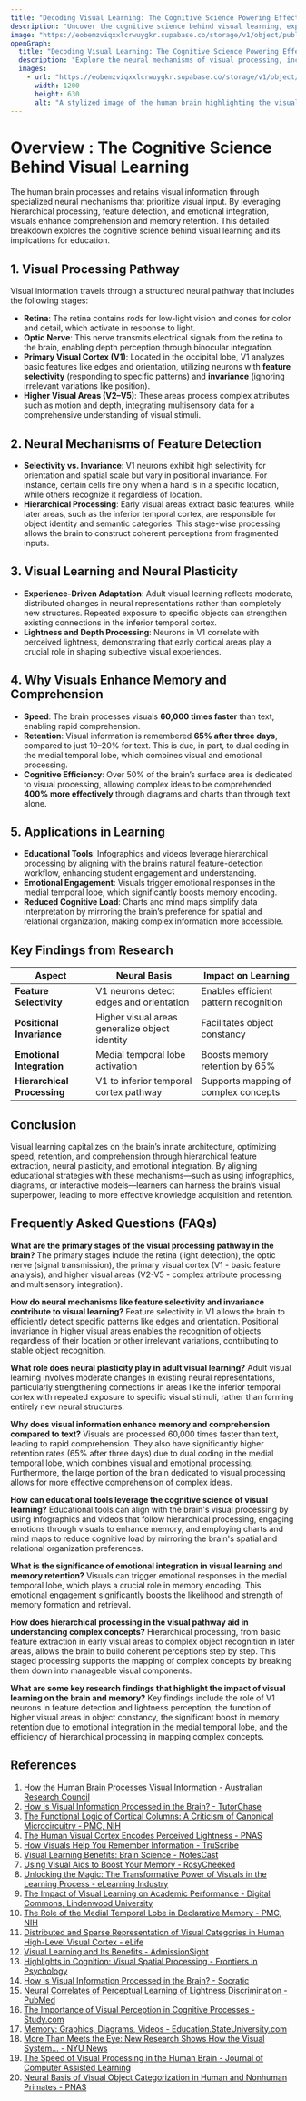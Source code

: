 ```yaml
---
title: "Decoding Visual Learning: The Cognitive Science Powering Effective Education"
description: "Uncover the cognitive science behind visual learning, exploring neural pathways, feature detection, and emotional integration that make visuals a powerful tool for enhancing comprehension and memory retention in education."
image: "https://eobemzviqxxlcrwuygkr.supabase.co/storage/v1/object/public/yt2insight//visual-learning-brain.jpg" # Replace with your actual image URL
openGraph:
  title: "Decoding Visual Learning: The Cognitive Science Powering Effective Education"
  description: "Explore the neural mechanisms of visual processing, including hierarchical processing and feature detection, and understand why visuals enhance memory and comprehension, with applications for modern learning tools."
  images:
    - url: "https://eobemzviqxxlcrwuygkr.supabase.co/storage/v1/object/public/yt2insight//visual-learning-brain.jpg" # Replace with your actual image URL
      width: 1200
      height: 630
      alt: "A stylized image of the human brain highlighting the visual processing pathways and areas involved in learning."
---
```

# Overview : The Cognitive Science Behind Visual Learning

The human brain processes and retains visual information through specialized neural mechanisms that prioritize visual input. By leveraging hierarchical processing, feature detection, and emotional integration, visuals enhance comprehension and memory retention. This detailed breakdown explores the cognitive science behind visual learning and its implications for education.

## 1. Visual Processing Pathway

Visual information travels through a structured neural pathway that includes the following stages:

- **Retina**: The retina contains rods for low-light vision and cones for color and detail, which activate in response to light.
- **Optic Nerve**: This nerve transmits electrical signals from the retina to the brain, enabling depth perception through binocular integration.
- **Primary Visual Cortex (V1)**: Located in the occipital lobe, V1 analyzes basic features like edges and orientation, utilizing neurons with **feature selectivity** (responding to specific patterns) and **invariance** (ignoring irrelevant variations like position).
- **Higher Visual Areas (V2–V5)**: These areas process complex attributes such as motion and depth, integrating multisensory data for a comprehensive understanding of visual stimuli.

## 2. Neural Mechanisms of Feature Detection

- **Selectivity vs. Invariance**: V1 neurons exhibit high selectivity for orientation and spatial scale but vary in positional invariance. For instance, certain cells fire only when a hand is in a specific location, while others recognize it regardless of location.
- **Hierarchical Processing**: Early visual areas extract basic features, while later areas, such as the inferior temporal cortex, are responsible for object identity and semantic categories. This stage-wise processing allows the brain to construct coherent perceptions from fragmented inputs.

## 3. Visual Learning and Neural Plasticity

- **Experience-Driven Adaptation**: Adult visual learning reflects moderate, distributed changes in neural representations rather than completely new structures. Repeated exposure to specific objects can strengthen existing connections in the inferior temporal cortex.
- **Lightness and Depth Processing**: Neurons in V1 correlate with perceived lightness, demonstrating that early cortical areas play a crucial role in shaping subjective visual experiences.

## 4. Why Visuals Enhance Memory and Comprehension

- **Speed**: The brain processes visuals **60,000 times faster** than text, enabling rapid comprehension.
- **Retention**: Visual information is remembered **65% after three days**, compared to just 10–20% for text. This is due, in part, to dual coding in the medial temporal lobe, which combines visual and emotional processing.
- **Cognitive Efficiency**: Over 50% of the brain’s surface area is dedicated to visual processing, allowing complex ideas to be comprehended **400% more effectively** through diagrams and charts than through text alone.

## 5. Applications in Learning

- **Educational Tools**: Infographics and videos leverage hierarchical processing by aligning with the brain’s natural feature-detection workflow, enhancing student engagement and understanding.
- **Emotional Engagement**: Visuals trigger emotional responses in the medial temporal lobe, which significantly boosts memory encoding.
- **Reduced Cognitive Load**: Charts and mind maps simplify data interpretation by mirroring the brain’s preference for spatial and relational organization, making complex information more accessible.

## Key Findings from Research

| Aspect                  | Neural Basis                               | Impact on Learning               |
|-------------------------|--------------------------------------------|----------------------------------|
| **Feature Selectivity**  | V1 neurons detect edges and orientation    | Enables efficient pattern recognition |
| **Positional Invariance** | Higher visual areas generalize object identity | Facilitates object constancy     |
| **Emotional Integration** | Medial temporal lobe activation            | Boosts memory retention by 65%   |
| **Hierarchical Processing** | V1 to inferior temporal cortex pathway    | Supports mapping of complex concepts |

## Conclusion

Visual learning capitalizes on the brain’s innate architecture, optimizing speed, retention, and comprehension through hierarchical feature extraction, neural plasticity, and emotional integration. By aligning educational strategies with these mechanisms—such as using infographics, diagrams, or interactive models—learners can harness the brain’s visual superpower, leading to more effective knowledge acquisition and retention.


## Frequently Asked Questions (FAQs)

**What are the primary stages of the visual processing pathway in the brain?**
The primary stages include the retina (light detection), the optic nerve (signal transmission), the primary visual cortex (V1 - basic feature analysis), and higher visual areas (V2-V5 - complex attribute processing and multisensory integration).

**How do neural mechanisms like feature selectivity and invariance contribute to visual learning?**
Feature selectivity in V1 allows the brain to efficiently detect specific patterns like edges and orientation. Positional invariance in higher visual areas enables the recognition of objects regardless of their location or other irrelevant variations, contributing to stable object recognition.

**What role does neural plasticity play in adult visual learning?**
Adult visual learning involves moderate changes in existing neural representations, particularly strengthening connections in areas like the inferior temporal cortex with repeated exposure to specific visual stimuli, rather than forming entirely new neural structures.

**Why does visual information enhance memory and comprehension compared to text?**
Visuals are processed 60,000 times faster than text, leading to rapid comprehension. They also have significantly higher retention rates (65% after three days) due to dual coding in the medial temporal lobe, which combines visual and emotional processing. Furthermore, the large portion of the brain dedicated to visual processing allows for more effective comprehension of complex ideas.

**How can educational tools leverage the cognitive science of visual learning?**
Educational tools can align with the brain's visual processing by using infographics and videos that follow hierarchical processing, engaging emotions through visuals to enhance memory, and employing charts and mind maps to reduce cognitive load by mirroring the brain's spatial and relational organization preferences.

**What is the significance of emotional integration in visual learning and memory retention?**
Visuals can trigger emotional responses in the medial temporal lobe, which plays a crucial role in memory encoding. This emotional engagement significantly boosts the likelihood and strength of memory formation and retrieval.

**How does hierarchical processing in the visual pathway aid in understanding complex concepts?**
Hierarchical processing, from basic feature extraction in early visual areas to complex object recognition in later areas, allows the brain to build coherent perceptions step by step. This staged processing supports the mapping of complex concepts by breaking them down into manageable visual components.

**What are some key research findings that highlight the impact of visual learning on the brain and memory?**
Key findings include the role of V1 neurons in feature detection and lightness perception, the function of higher visual areas in object constancy, the significant boost in memory retention due to emotional integration in the medial temporal lobe, and the efficiency of hierarchical processing in mapping complex concepts.

## References

1.  [How the Human Brain Processes Visual Information - Australian Research Council](https://www.arc.gov.au/news-publications/media/making-difference-publication/how-human-brain-processes-visual-information)
2.  [How is Visual Information Processed in the Brain? - TutorChase](https://www.tutorchase.com/answers/igcse/biology/how-is-visual-information-processed-in-the-brain)
3.  [The Functional Logic of Cortical Columns: A Criticism of Canonical Microcircuitry - PMC, NIH](https://pmc.ncbi.nlm.nih.gov/articles/PMC2818494/)
4.  [The Human Visual Cortex Encodes Perceived Lightness - PNAS](https://www.pnas.org/doi/10.1073/pnas.221383698)
5.  [How Visuals Help You Remember Information - TruScribe](https://truscribe.com/blog/how-visuals-help-you-remember-information/)
6.  [Visual Learning Benefits: Brain Science - NotesCast](https://notescast.app/blog/visual-learning-benefits-brain-science)
7.  [Using Visual Aids to Boost Your Memory - RosyCheeked](https://www.rosycheeked.com/health/using-visual-aids-to-boost-your-memory/)
8.  [Unlocking the Magic: The Transformative Power of Visuals in the Learning Process - eLearning Industry](https://elearningindustry.com/unlocking-the-magic-the-transformative-power-of-visuals-in-the-learning-process)
9.  [The Impact of Visual Learning on Academic Performance - Digital Commons, Lindenwood University](https://digitalcommons.lindenwood.edu/psych_journals/vol1/iss13/3/)
10. [The Role of the Medial Temporal Lobe in Declarative Memory - PMC, NIH](https://pmc.ncbi.nlm.nih.gov/articles/PMC4000355/)
11. [Distributed and Sparse Representation of Visual Categories in Human High-Level Visual Cortex - eLife](https://elifesciences.org/articles/98274)
12. [Visual Learning and Its Benefits - AdmissionSight](https://admissionsight.com/visual-learning-and-its-benefits/)
13. [Highlights in Cognition: Visual Spatial Processing - Frontiers in Psychology](https://www.frontiersin.org/research-topics/61096/highlights-in-cognition-visual-spatial-processing)
14. [How is Visual Information Processed in the Brain? - Socratic](https://socratic.org/questions/5a827f74b72cff3a4eb86185)
15. [Neural Correlates of Perceptual Learning of Lightness Discrimination - PubMed](https://pubmed.ncbi.nlm.nih.gov/23639245/)
16. [The Importance of Visual Perception in Cognitive Processes - Study.com](https://study.com/academy/lesson/the-importance-of-visual-perception-in-cognitive-processes.html)
17. [Memory: Graphics, Diagrams, Videos - Education.StateUniversity.com](https://education.stateuniversity.com/pages/2217/Memory-GRAPHICS-DIAGRAMS-VIDEOS.html)
18. [More Than Meets the Eye: New Research Shows How the Visual System... - NYU News](https://www.nyu.edu/about/news-publications/news/2023/august/more-than-meets-the-eye--new-research-shows-how-the-visual-syste.html)
19. [The Speed of Visual Processing in the Human Brain - Journal of Computer Assisted Learning](https://onlinelibrary.wiley.com/doi/10.1111/jcal.12381)
20. [Neural Basis of Visual Object Categorization in Human and Nonhuman Primates - PNAS](https://www.pnas.org/doi/10.1073/pnas.93.24.13494)